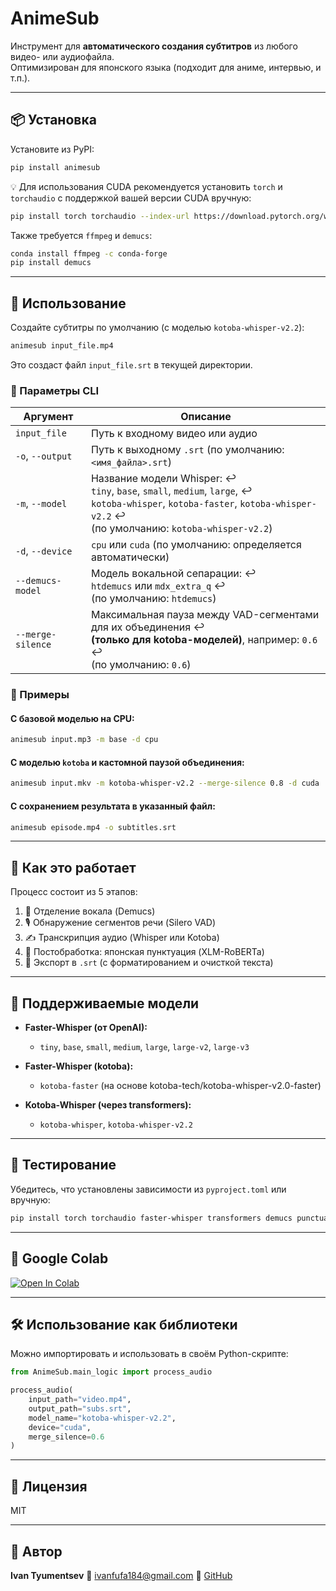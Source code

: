 # AnimeSub

Инструмент для **автоматического создания субтитров** из любого видео- или аудиофайла.  
Оптимизирован для японского языка (подходит для аниме, интервью, и т.п.).

---

## 📦 Установка

Установите из PyPI:

```bash
pip install animesub
````

💡 Для использования CUDA рекомендуется установить `torch` и `torchaudio` с поддержкой вашей версии CUDA вручную:

```bash
pip install torch torchaudio --index-url https://download.pytorch.org/whl/cu126
```

Также требуется `ffmpeg` и `demucs`:

```bash
conda install ffmpeg -c conda-forge
pip install demucs
```

---

## 🚀 Использование

Создайте субтитры по умолчанию (с моделью `kotoba-whisper-v2.2`):

```bash
animesub input_file.mp4
```

Это создаст файл `input_file.srt` в текущей директории.

### 🔧 Параметры CLI

| Аргумент          | Описание |
|-------------------|----------|
| `input_file`      | Путь к входному видео или аудио |
| `-o`, `--output`  | Путь к выходному `.srt` (по умолчанию: `<имя_файла>.srt`) |
| `-m`, `--model`   | Название модели Whisper: ↩<br>`tiny`, `base`, `small`, `medium`, `large`, ↩<br>`kotoba-whisper`, `kotoba-faster`, `kotoba-whisper-v2.2` ↩<br>(по умолчанию: `kotoba-whisper-v2.2`) |
| `-d`, `--device`  | `cpu` или `cuda` (по умолчанию: определяется автоматически) |
| `--demucs-model`  | Модель вокальной сепарации: ↩<br>`htdemucs` или `mdx_extra_q` ↩<br>(по умолчанию: `htdemucs`) |
| `--merge-silence` | Максимальная пауза между VAD-сегментами для их объединения ↩<br>**(только для kotoba-моделей)**, например: `0.6` ↩<br>(по умолчанию: `0.6`) |

### 📌 Примеры

#### С базовой моделью на CPU:

```bash
animesub input.mp3 -m base -d cpu
```

#### С моделью `kotoba` и кастомной паузой объединения:

```bash
animesub input.mkv -m kotoba-whisper-v2.2 --merge-silence 0.8 -d cuda
```

#### С сохранением результата в указанный файл:

```bash
animesub episode.mp4 -o subtitles.srt
```

---

## 🎯 Как это работает

Процесс состоит из 5 этапов:

1. 🎵 Отделение вокала (Demucs)
2. 🎙️ Обнаружение сегментов речи (Silero VAD)
3. ✍️ Транскрипция аудио (Whisper или Kotoba)
4. 🔡 Постобработка: японская пунктуация (XLM-RoBERTa)
5. 📝 Экспорт в `.srt` (с форматированием и очисткой текста)

---

## 🧠 Поддерживаемые модели

* **Faster-Whisper (от OpenAI):**

  * `tiny`, `base`, `small`, `medium`, `large`, `large-v2`, `large-v3`
* **Faster-Whisper (kotoba):**

  * `kotoba-faster` (на основе kotoba-tech/kotoba-whisper-v2.0-faster)
* **Kotoba-Whisper (через transformers):**

  * `kotoba-whisper`, `kotoba-whisper-v2.2`

---

## 🧪 Тестирование

Убедитесь, что установлены зависимости из `pyproject.toml` или вручную:

```bash
pip install torch torchaudio faster-whisper transformers demucs punctuators
```

---

## 🔗 Google Colab

[![Open In Colab](https://colab.research.google.com/assets/colab-badge.svg)](https://colab.research.google.com/github/iniquitousworld/animesub/blob/main/animesub_colab.ipynb)

---

## 🛠️ Использование как библиотеки

Можно импортировать и использовать в своём Python-скрипте:

```python
from AnimeSub.main_logic import process_audio

process_audio(
    input_path="video.mp4",
    output_path="subs.srt",
    model_name="kotoba-whisper-v2.2",
    device="cuda",
    merge_silence=0.6
)
```

---

## 📜 Лицензия

MIT

---

## 👤 Автор

**Ivan Tyumentsev**
📧 [ivanfufa184@gmail.com](mailto:ivanfufa184@gmail.com)
🔗 [GitHub](https://github.com/iniquitousworld)

```
